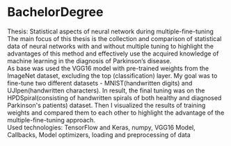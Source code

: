 # BachelorDegree
Thesis: Statistical aspects of neural network during multiple-fine-tuning
<br>
The main focus of this thesis is the collection and comparison of statistical data of neural
networks with and without multiple tuning to highlight the advantages of this method
and effectively use the acquired knowledge of machine learning in the diagnosis of
Parkinson’s disease.
<br>
As base was used the VGG16 model with pre-trained weights from the ImageNet dataset,
excluding the top (classification) layer. My goal was to fine-tune two different datasets -
MNIST(handwritten digits) and UJIpen(handwritten characters). In result, the final tuning
was on the HPDSpiral(consisting of handwritten spirals of both healthy and diagnosed
Parkinson's patients) dataset. Then I visualized the results of training weights and
compared them to each other to highlight the advantage of the multiple-fine-tuning
approach.
<br>
Used technologies: TensorFlow and Keras, numpy, VGG16 Model, Callbacks, Model
optimizers, loading and preprocessing of data
